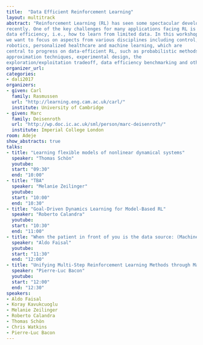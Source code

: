 ```yaml
---
title:  "Data Efficient Reinforcement Learning"
layout: multitrack
abstract: "Reinforcement Learning (RL) has seen some spectacular developments
recently. One of the key challenges for many applications facing RL is
data efficiency, i.e., how to learn from limited data. In this workshop
we want to focus on aspects from various disciplines including control,
robotics, personalized healthcare and machine learning, which are
central to progress on data-efficient RL, such as probabilistic methods,
approximation techniques, experimental design, the
exploration/exploitation tradeoff, data efficiency benchmarking and others."
organizer_url: 
categories:
- dali2017
organizers:
- given: Carl 
  family: Rasmussen
  url: "http://learning.eng.cam.ac.uk/carl/"
  institute: University of Cambridge
- given: Marc 
  family: Deisenroth
  url: "http://wp.doc.ic.ac.uk/sml/person/marc-deisenroth/"
  institute: Imperial College London  
room: Adeje
show_abstracts: true
talks:
- title: "Learning flexible models of nonlinear dynamical systems"
  speaker: "Thomas Schön"
  youtube: 
  start: "09:30"
  end: "10:00"
- title: "TBA"
  speaker: "Melanie Zeilinger"
  youtube: 
  start: "10:00"
  end: "10:30"
- title: "Goal-Driven Dynamics Learning for Model-Based RL"
  speaker: "Roberto Calandra"
  youtube: 
  start: "10:30"
  end: "11:00"
- title: "When the patient in front of you is the data source: (Machine) learning to adapt in real-time to acute clinical settings"
  speaker: "Aldo Faisal"
  youtube: 
  start: "11:30"
  end: "12:00"
- title: "Unifying Multi-Step Reinforcement Learning Methods through Matrix Splittings"
  speaker: "Pierre-Luc Bacon"
  youtube: 
  start: "12:00"
  end: "12:30"
speakers:
- Aldo Faisal
- Koray Kavukcuoglu
- Melanie Zeilinger
- Roberto Calandra
- Thomas Schön
- Chris Watkins
- Pierre-Luc Bacon
---
```

